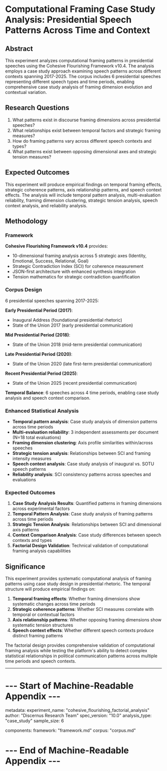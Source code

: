 # Computational Framing Case Study Analysis: Presidential Speech Patterns Across Time and Context

## Abstract

This experiment analyzes computational framing patterns in presidential speeches using the Cohesive Flourishing Framework v10.4. The analysis employs a case study approach examining speech patterns across different contexts spanning 2017-2025. The corpus includes 6 presidential speeches representing different speech types and time periods, enabling comprehensive case study analysis of framing dimension evolution and contextual variation.

## Research Questions

1. What patterns exist in discourse framing dimensions across presidential speeches?
2. What relationships exist between temporal factors and strategic framing measures?
3. How do framing patterns vary across different speech contexts and types?
4. What patterns exist between opposing dimensional axes and strategic tension measures?

## Expected Outcomes

This experiment will produce empirical findings on temporal framing effects, strategic coherence patterns, axis relationship patterns, and speech context effects. The analysis will include temporal pattern analysis, multi-evaluation reliability, framing dimension clustering, strategic tension analysis, speech context analysis, and reliability analysis.

## Methodology

### Framework
**Cohesive Flourishing Framework v10.4** provides:
- 10-dimensional framing analysis across 5 strategic axes (Identity, Emotional, Success, Relational, Goal)
- Strategic Contradiction Index (SCI) for coherence measurement
- JSON-first architecture with enhanced synthesis integration
- Tension mathematics for strategic contradiction quantification

### Corpus Design
6 presidential speeches spanning 2017-2025:

**Early Presidential Period (2017)**:
- Inaugural Address (foundational presidential rhetoric)
- State of the Union 2017 (early presidential communication)

**Mid Presidential Period (2018)**:
- State of the Union 2018 (mid-term presidential communication)

**Late Presidential Period (2020)**:
- State of the Union 2020 (late first-term presidential communication)

**Recent Presidential Period (2025)**:
- State of the Union 2025 (recent presidential communication)

**Temporal Balance**: 6 speeches across 4 time periods, enabling case study analysis and speech context comparison.

### Enhanced Statistical Analysis
- **Temporal pattern analysis**: Case study analysis of dimension patterns across time periods
- **Multi-evaluation reliability**: 3 independent assessments per document (N=18 total evaluations)
- **Framing dimension clustering**: Axis profile similarities within/across speeches
- **Strategic tension analysis**: Relationships between SCI and framing intensity measures
- **Speech context analysis**: Case study analysis of inaugural vs. SOTU speech patterns
- **Reliability analysis**: SCI consistency patterns across speeches and evaluations

### Expected Outcomes
1. **Case Study Analysis Results**: Quantified patterns in framing dimensions across experimental factors
2. **Temporal Pattern Analysis**: Case study analysis of framing patterns across time periods
3. **Strategic Tension Analysis**: Relationships between SCI and dimensional axis patterns
4. **Context Comparison Analysis**: Case study differences between speech contexts and types
5. **Factorial Design Validation**: Technical validation of computational framing analysis capabilities

## Significance

This experiment provides systematic computational analysis of framing patterns using case study design in presidential rhetoric. The temporal structure will produce empirical findings on:

1. **Temporal framing effects**: Whether framing dimensions show systematic changes across time periods
2. **Strategic coherence patterns**: Whether SCI measures correlate with temporal or contextual factors  
3. **Axis relationship patterns**: Whether opposing framing dimensions show systematic tension structures
4. **Speech context effects**: Whether different speech contexts produce distinct framing patterns

The factorial design provides comprehensive validation of computational framing analysis while testing the platform's ability to detect complex statistical relationships in political communication patterns across multiple time periods and speech contexts.

---

# --- Start of Machine-Readable Appendix ---

metadata:
  experiment_name: "cohesive_flourishing_factorial_analysis"
  author: "Discernus Research Team"
  spec_version: "10.0"
  analysis_type: "case_study"
  sample_size: 6

components:
  framework: "framework.md"
  corpus: "corpus.md"

# --- End of Machine-Readable Appendix ---